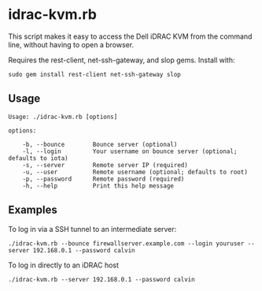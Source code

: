 idrac-kvm.rb
============

This script makes it easy to access the Dell iDRAC KVM from the command line, without having to open a browser.

Requires the rest-client, net-ssh-gateway, and slop gems. Install with:

```
sudo gem install rest-client net-ssh-gateway slop
```

Usage
-----

```
Usage: ./idrac-kvm.rb [options]

options:

    -b, --bounce        Bounce server (optional)
    -l, --login         Your username on bounce server (optional; defaults to iota)
    -s, --server        Remote server IP (required)
    -u, --user          Remote username (optional; defaults to root)
    -p, --password      Remote password (required)
    -h, --help          Print this help message
```

Examples
--------

To log in via a SSH tunnel to an intermediate server:

```
./idrac-kvm.rb --bounce firewallserver.example.com --login youruser --server 192.168.0.1 --password calvin
```

To log in directly to an iDRAC host

```
./idrac-kvm.rb --server 192.168.0.1 --password calvin
```
